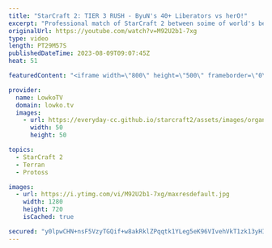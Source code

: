 ```yaml
---
title: "StarCraft 2: TIER 3 RUSH - ByuN's 40+ Liberators vs herO!"
excerpt: "Professional match of StarCraft 2 between soime of world's best Terran and Protoss players. In this match of Terran vs Protoss both players decide to sit back in the early game, and rush straight towards Tier 3 units. Support my work: https://patreon.com/lowkotv Lowko Merch: https://lowko.shop  My YouTube"
originalUrl: https://youtube.com/watch?v=M92U2b1-7xg
type: video
length: PT29M57S
publishedDateTime: 2023-08-09T09:07:45Z
heat: 51

featuredContent: "<iframe width=\"800\" height=\"500\" frameborder=\"0\" src=\"https://www.youtube.com/embed/M92U2b1-7xg\" allow=\"accelerometer; autoplay; encrypted-media; gyroscope; picture-in-picture\" allowfullscreen></iframe>"

provider:
  name: LowkoTV
  domain: lowko.tv
  images:
    - url: https://everyday-cc.github.io/starcraft2/assets/images/organizations/lowko.tv-50x50.jpg
      width: 50
      height: 50

topics:
  - StarCraft 2
  - Terran
  - Protoss

images:
  - url: https://i.ytimg.com/vi/M92U2b1-7xg/maxresdefault.jpg
    width: 1280
    height: 720
    isCached: true

secured: "y0lpwCHN+nsF5VzyTGQif+w8akRklZPqqtk1YLeg5eK96VIvehVkT1zk13yHIMz/10rduS8XozfqBXpx94XeWXny5LbeuV7Dd8sOCtsppIW9xlvDxOzJFbFNxz7XLqvcx/ZWI1o4PTlPaD8NiMua/+tnK2q2UcS7m7f4ALFstufY8fX29s39+0JReosFYUGnHbgQ9fYZUZcqBBXYjbsRetA/orCsNfN88OILLn4n+zIDo+hLaXRaEgHfGFuYbcM/uNm3SUXj0vHVoRLYewaRFuBVkmbsRt7rbZjHM/PvUjuUTwP13b/LQtHjC9jA/eDU4PzVoX0npEF3fWfTqb3cz8LLOyLR62N4A+pOMWWm9St1p3tMunU9n7IbBew63BQtT91zzzC1fLASdOBGopuoOP2E4GxvJcnZJwHDepezsJc=;ekDL5sFixezrAaNaoOgJfw=="
---
```


